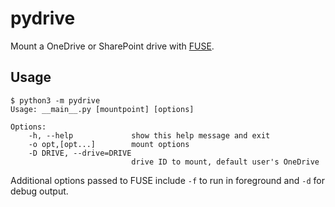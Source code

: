 # pydrive
Mount a OneDrive or SharePoint drive with [FUSE](https://github.com/libfuse/libfuse).

## Usage
```shell
$ python3 -m pydrive
Usage: __main__.py [mountpoint] [options]

Options:
    -h, --help             show this help message and exit
    -o opt,[opt...]        mount options
    -D DRIVE, --drive=DRIVE
                           drive ID to mount, default user's OneDrive
```

Additional options passed to FUSE include `-f` to run in foreground and `-d` for debug output.
